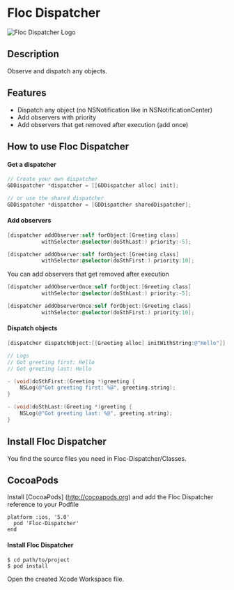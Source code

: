 # Floc Dispatcher
![Floc Dispatcher Logo](http://sschmid.com/Dev/iOS/Libs/Floc-Dispatcher/Floc-Dispatcher-128.png)

## Description
Observe and dispatch any objects.

## Features
* Dispatch any object (no NSNotification like in NSNotificationCenter)
* Add observers with priority
* Add observers that get removed after execution (add once)

## How to use Floc Dispatcher

#### Get a dispatcher

```objective-c
// Create your own dispatcher
GDDispatcher *dispatcher = [[GDDispatcher alloc] init];

// or use the shared dispatcher
GDDispatcher *dispatcher = [GDDispatcher sharedDispatcher];
```

#### Add observers

```objective-c
[dispatcher addObserver:self forObject:[Greeting class]
           withSelector:@selector(doSthLast:) priority:-5];

[dispatcher addObserver:self forObject:[Greeting class]
           withSelector:@selector(doSthFirst:) priority:10];
```

You can add observers that get removed after execution

```objective-c
[dispatcher addObserverOnce:self forObject:[Greeting class]
           withSelector:@selector(doSthLast:) priority:-5];

[dispatcher addObserverOnce:self forObject:[Greeting class]
           withSelector:@selector(doSthFirst:) priority:10];
```

#### Dispatch objects

```objective-c
[dispatcher dispatchObject:[[Greeting alloc] initWithString:@"Hello"]];

// Logs
// Got greeting first: Hello
// Got greeting last: Hello
```

```objective-c
- (void)doSthFirst:(Greeting *)greeting {
    NSLog(@"Got greeting first: %@", greeting.string);
}

- (void)doSthLast:(Greeting *)greeting {
    NSLog(@"Got greeting last: %@", greeting.string);
}
```

## Install Floc Dispatcher
You find the source files you need in Floc-Dispatcher/Classes.

## CocoaPods
Install [CocoaPods] (http://cocoapods.org) and add the Floc Dispatcher reference to your Podfile

```
platform :ios, '5.0'
  pod 'Floc-Dispatcher'
end
```

#### Install Floc Dispatcher

```
$ cd path/to/project
$ pod install
```
Open the created Xcode Workspace file.

